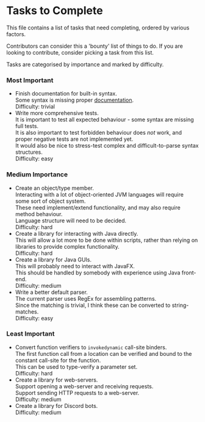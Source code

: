 # Tasks to Complete

This file contains a list of tasks that need completing, ordered by various factors.

Contributors can consider this a 'bounty' list of things to do. If you are looking to contribute, consider picking a
task from this list.

Tasks are categorised by importance and marked by difficulty.

### Most Important

- Finish documentation for built-in syntax. \
  Some syntax is missing proper [documentation](https://moderocky.gitbook.io/byteskript/). \
  Difficulty: trivial
- Write more comprehensive tests. \
  It is important to test all expected behaviour - some syntax are missing full tests. \
  It is also important to test forbidden behaviour does *not* work, and proper negative tests are not implemented yet. \
  It would also be nice to stress-test complex and difficult-to-parse syntax structures. \
  Difficulty: easy

### Medium Importance

- Create an object/type member. \
  Interacting with a lot of object-oriented JVM languages will require some sort of object system. \
  These need implement/extend functionality, and may also require method behaviour. \
  Language structure will need to be decided. \
  Difficulty: hard
- Create a library for interacting with Java directly. \
  This will allow a lot more to be done within scripts, rather than relying on libraries to provide complex
  functionality. \
  Difficulty: hard
- Create a library for Java GUIs. \
  This will probably need to interact with JavaFX. \
  This should be handled by somebody with experience using Java front-end. \
  Difficulty: medium
- Write a better default parser. \
  The current parser uses RegEx for assembling patterns. \
  Since the matching is trivial, I think these can be converted to string-matches. \
  Difficulty: easy

### Least Important

- Convert function verifiers to `invokedynamic` call-site binders. \
  The first function call from a location can be verified  and bound to the constant call-site for the function. \
  This can be used to type-verify a parameter set. \
  Difficulty: hard
- Create a library for web-servers. \
  Support opening a web-server and receiving requests. \
  Support sending HTTP requests to a web-server. \
  Difficulty: medium
- Create a library for Discord bots. \
  Difficulty: medium
